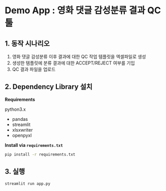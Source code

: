 
# Demo App : 영화 댓글 감성분류 결과 QC 툴

## 1. 동작 시나리오

1. 영화 댓글 감성분류 이후 결과에 대한 QC 작업 템플릿을 엑셀파일로 생성
2. 생성한 템플릿에 분류 결과에 대한 ACCEPT/REJECT 여부를 기입
3. QC 결과 파일을 업로드


## 2. Dependency Library 설치

**Requirements**

python3.x

- pandas 
- streamlit 
- xlsxwriter
- openpyxl

**Install via `requirements.txt`**

```bash
pip install -r requirements.txt
```

## 3. 실행

```bash
streamlit run app.py
```
